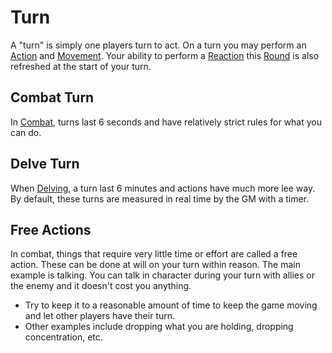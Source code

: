 # Turn

A "turn" is simply one players turn to act. On a turn you may perform an [Action](Action.md) and [Movement](Movement.md). Your ability to perform a [Reaction](Reaction.md) this [Round](Round.md) is also refreshed at the start of your turn.

## Combat Turn

In [Combat](Combat.md), turns last 6 seconds and have relatively strict rules for what you can do.

## Delve Turn

When [Delving](Delving.md), a turn last 6 minutes and actions have much more lee way. By default, these turns are measured in real time by the GM with a timer.

## Free Actions

In combat, things that require very little time or effort are called a free action. These can be done at will on your turn within reason. The main example is talking. You can talk in character during your turn with allies or the enemy and it doesn't cost you anything.

- Try to keep it to a reasonable amount of time to keep the game moving and let other players have their turn.
- Other examples include dropping what you are holding, dropping concentration, etc.

